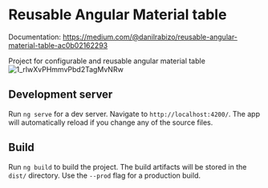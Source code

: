 # Reusable Angular Material table
Documentation: https://medium.com/@danilrabizo/reusable-angular-material-table-ac0b02162293

Project for configurable and reusable angular material table
![1_rIwXvPHmmvPbd2TagMvNRw](https://user-images.githubusercontent.com/34266035/131548037-ad2156b8-b062-4695-8670-8c8ec37cb127.gif)


## Development server

Run `ng serve` for a dev server. Navigate to `http://localhost:4200/`. The app will automatically reload if you change any of the source files.

## Build

Run `ng build` to build the project. The build artifacts will be stored in the `dist/` directory. Use the `--prod` flag for a production build.

